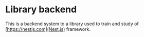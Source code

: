 # Library backend

This is a backend system to a library used to train and study of [https://nestjs.com](Nest.js) framework.
